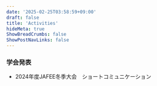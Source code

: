 ```yaml
---
date: '2025-02-25T03:58:59+09:00'
draft: false
title: 'Activities'
hideMeta: true
ShowBreadCrumbs: false
ShowPostNavLinks: false
---
```


### 学会発表
- 2024年度JAFEE冬季大会　ショートコミュニケーション